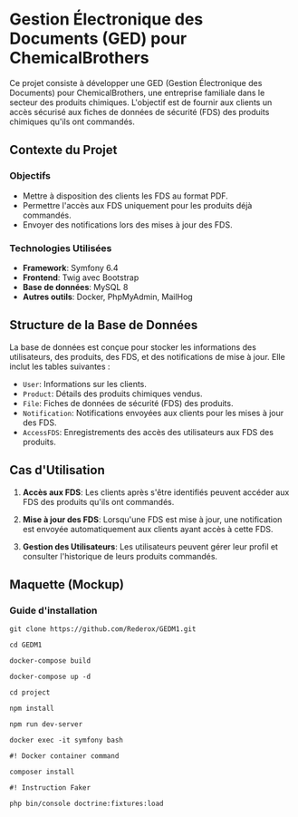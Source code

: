 # Gestion Électronique des Documents (GED) pour ChemicalBrothers

Ce projet consiste à développer une GED (Gestion Électronique des Documents) pour ChemicalBrothers, une entreprise familiale dans le secteur des produits chimiques. L'objectif est de fournir aux clients un accès sécurisé aux fiches de données de sécurité (FDS) des produits chimiques qu'ils ont commandés.

## Contexte du Projet

### Objectifs
- Mettre à disposition des clients les FDS au format PDF.
- Permettre l'accès aux FDS uniquement pour les produits déjà commandés.
- Envoyer des notifications lors des mises à jour des FDS.

### Technologies Utilisées
- **Framework**: Symfony 6.4
- **Frontend**: Twig avec Bootstrap
- **Base de données**: MySQL 8
- **Autres outils**: Docker, PhpMyAdmin, MailHog

## Structure de la Base de Données

La base de données est conçue pour stocker les informations des utilisateurs, des produits, des FDS, et des notifications de mise à jour. Elle inclut les tables suivantes :
- `User`: Informations sur les clients.
- `Product`: Détails des produits chimiques vendus.
- `File`: Fiches de données de sécurité (FDS) des produits.
- `Notification`: Notifications envoyées aux clients pour les mises à jour des FDS.
- `AccessFDS`: Enregistrements des accès des utilisateurs aux FDS des produits.

## Cas d'Utilisation

1. **Accès aux FDS**:
   Les clients après s'être identifiés peuvent accéder aux FDS des produits qu'ils ont commandés.

2. **Mise à jour des FDS**:
   Lorsqu'une FDS est mise à jour, une notification est envoyée automatiquement aux clients ayant accès à cette FDS.

3. **Gestion des Utilisateurs**:
   Les utilisateurs peuvent gérer leur profil et consulter l'historique de leurs produits commandés.

## Maquette (Mockup)

### Guide d'installation

```
git clone https://github.com/Rederox/GEDM1.git

cd GEDM1

docker-compose build

docker-compose up -d

cd project

npm install

npm run dev-server

docker exec -it symfony bash

#! Docker container command

composer install

#! Instruction Faker

php bin/console doctrine:fixtures:load
```
